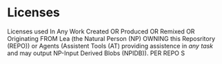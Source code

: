 # Licenses
Licenses used In Any Work Created OR Produced OR Remixed OR Originating FROM Lea (the Natural Person (NP) OWNING this Reposritory (REPO)) or Agents (Assistent Tools (AT) providing assistence in *any task* and may output NP-Input Derived Blobs (NPIDB)). PER REPO S
